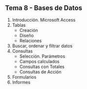 ﻿## **Tema 8 - Bases de Datos**

1. Introducción. Microsoft Access
2. Tablas
	- Creación
	- Diseño
	- Relaciones
3. Buscar, ordenar y filtrar datos
4. Consultas
	- Selección. Parámetros
	- Campos calculados
	- Consultas con Totales
	- Consultas de Acción
5. Formularios
6. Informes
<!--stackedit_data:
eyJoaXN0b3J5IjpbNDc5MjQyNjMsLTg2NDIxMDYyMCwxOTcwOT
IyOTg1XX0=
-->
